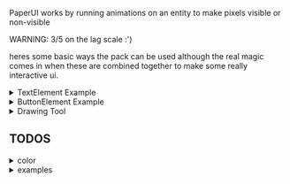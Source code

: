 PaperUI works by running animations on an entity to make pixels visible or non-visible

WARNING: 3/5 on the lag scale :')

heres some basic ways the pack can be used although the real magic comes in when these are combined together to make some really interactive ui.
<details>
  <summary>TextElement Example</summary>
  
  ## Text 
  
  - most characters but not all are suported
  - the characters are saved in "./ui/font/molang"
  
```js
import { textElement } from "./ui/screenElements"
import { screen } from "./ui/screen"
import { world } from "@minecraft/server"

const overworld = world.getDimension("overworld")

function displayText(text, location, dimension, rotation) {
    const screen = new Screen(location, dimension, rotation)
    screen.addElement(new TextElement(text))
    screen.update()
}

displayText("hello world", { x: 0, y: -55, z: 0 }, overworld, { x: 0, y: 0 })
```
</details>

<details>
  <summary>ButtonElement Example</summary>
  
  ## Button
  
  - the buttonElement consists of a textElement as well as serveral shapeElements
  - to have a blank buttonElement set text = ""
  
```js
import { buttonElement } from "./ui/screenElements"
import { screen } from "./ui/screen"
import { world } from "@minecraft/server"

const overworld = world.getDimension("overworld")

function displayButton(text, height, width, location, dimension, rotation) {
    const screen = new Screen(location, dimension, rotation)
    const button = new ButtonElement(height, width, text)

    button.addOnClick((data) => {
        const { location: { x, y }, player } = data
        world.sendMessage(`${player.name} clicked at ${x}, ${y}`)
    })

    screen.addElement(button)
    screen.update()
}

displayButton("button", 40, 14, { x: 0, y: -55, z: 0 }, overworld)
```
</details>

<details>
  <summary> Drawing Tool</summary>
  
  ## Drawing Tool
  
  - this doesnt use any elements but instead draws directly on the screen
  
```js
import { screen } from "./ui/screen"
import { world } from "@minecraft/server"

const overworld = world.getDimension("overworld")

function displayWhiteboard() {
    const display = new Screen({ x: 0, y: -55, z: 0 }, overworld)

    system.runInterval(() => {
        for (const player of world.getPlayers()) {
            const { x, y } = display.getPointer(player)

            display.setPixel(x, y, true)
        }
    })
}

displayWhiteboard()
```
</details>

## TODOS
<details>
  <summary> color </summary>

  - adding color to each individual pixel is too laggy when done via render controllers
  - swap everything over to particles possibly
</details>

<details>
  <summary> examples </summary>

  - add in some simple examples on how elements can be used together
  - a draw tool with a button to turn the drawing into blocks
  - button that generates another button
  - add in a picture of the output for each example 
</details>
